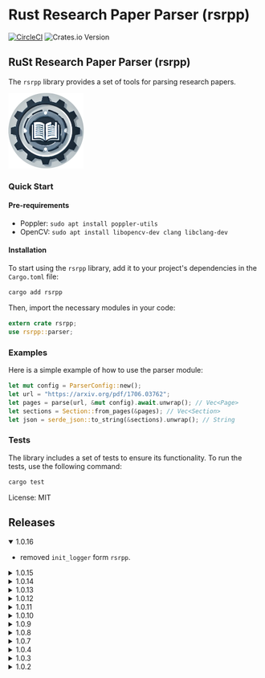# Rust Research Paper Parser (rsrpp)

[![CircleCI](https://dl.circleci.com/status-badge/img/circleci/X1fiE4koKU88Z9sKwWoPAH/S2NQ8VZz6F1CZ6vuvFBE3Y/tree/main.svg?style=svg)](https://dl.circleci.com/status-badge/redirect/circleci/X1fiE4koKU88Z9sKwWoPAH/S2NQ8VZz6F1CZ6vuvFBE3Y/tree/main)
![Crates.io Version](https://img.shields.io/crates/v/rsrpp?style=flat-square)

## RuSt Research Paper Parser (rsrpp)

The `rsrpp` library provides a set of tools for parsing research papers.

<img src="../LOGO.png" alt="LOGO" width="150" height="150"/>

### Quick Start

#### Pre-requirements

- Poppler: `sudo apt install poppler-utils`
- OpenCV: `sudo apt install libopencv-dev clang libclang-dev`

#### Installation

To start using the `rsrpp` library, add it to your project's dependencies in the `Cargo.toml` file:

```bash
cargo add rsrpp
```

Then, import the necessary modules in your code:

```rust
extern crate rsrpp;
use rsrpp::parser;
```

### Examples

Here is a simple example of how to use the parser module:

```rust
let mut config = ParserConfig::new();
let url = "https://arxiv.org/pdf/1706.03762";
let pages = parse(url, &mut config).await.unwrap(); // Vec<Page>
let sections = Section::from_pages(&pages); // Vec<Section>
let json = serde_json::to_string(&sections).unwrap(); // String
```

### Tests

The library includes a set of tests to ensure its functionality. To run the tests, use the following command:

```sh
cargo test
```

License: MIT

## Releases

<details open>
<summary>1.0.16</summary>

- removed `init_logger` form `rsrpp`.

</details>

<details>
<summary>1.0.15</summary>

- fixed typo.
- introdeced `tracing` logger.

</details>

<details>
<summary>1.0.14</summary>

- Updated `rsrpp` version for `rsrpp-cli`.

</details>

<details>
<summary>1.0.13</summary>

- Updated dependencies.
- removed build.sh because it requires sudo when installing the crate.

</details>

<details>
<summary>1.0.12</summary>

- Fixed a bug: remove unused `println!`.

</details>

<details>
<summary>1.0.11</summary>

- Fixed a bug in xml loop to finish when the file reaches to end.

</details>

<details>
<summary>1.0.10</summary>

- Added verbose mode.
- Fixed a bug in the process extracting page number.

</details>

<details>
<summary>1.0.9</summary>

- Updated: implemented new errors to handle invalid URLs.

</details>

<details>
<summary>1.0.8</summary>

- Updated: The max retry time for saving PDF files has been increased.

</details>

<details>
<summary>1.0.7</summary>

- Fix bugs: After converting to PDF, the program now waits until processing is complete.

</details>

<details>
<summary>1.0.4</summary>

- Fixed bugs in `get_pdf_info`.
- Made minor improvements.

</details>

<details>
<summary>1.0.3</summary>

- Added cli -> [rsrpp-cli](https://crates.io/crates/rsrpp-cli).

</details>

<details>
<summary>1.0.2</summary>

- Updated the `Section` module. `content: String` was replaced by `content: Vec<TextBlock>`.

</details>

